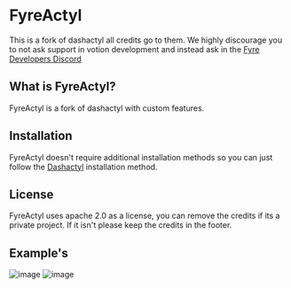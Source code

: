 # FyreActyl

This is a fork of dashactyl all credits go to them.
We highly discourage you to not ask support in votion development and instead ask in the [Fyre Developers Discord](https://discord.gg/mufvdGjKpP)

## What is FyreActyl?

FyreActyl is a fork of dashactyl with custom features.

## Installation

FyreActyl doesn't require additional installation methods so you can just follow the [Dashactyl](https://docs.votion.dev/docs/Dashactyl/introduction/) installation method.

## License

FyreActyl uses apache 2.0 as a license, you can remove the credits if its a private project. If it isn't please keep the credits in the footer.

## Example's

![image](https://user-images.githubusercontent.com/66245404/151224399-ed68e4b5-6cf3-467c-abd7-9f722d244d24.png)
![image](https://user-images.githubusercontent.com/66245404/151224595-b6b72e7a-a833-46ab-9d76-ef77b387495e.png)
